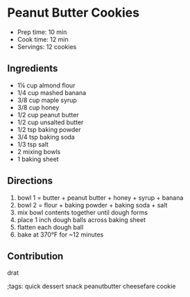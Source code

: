 # Peanut Butter Cookies

- Prep time: 10 min
- Cook time: 12 min
- Servings: 12 cookies

## Ingredients

-  1¼ cup almond flour
- 1/4 cup mashed banana
- 3/8 cup maple syrup
- 3/8 cup honey
- 1/2 cup peanut butter
- 1/2 cup unsalted butter
- 1/2 tsp baking powder
- 3/4 tsp baking soda
- 1/3 tsp salt
-   2 mixing bowls
-   1 baking sheet

## Directions

1. bowl 1 = butter + peanut butter + honey + syrup + banana
2. bowl 2 = flour + baking powder + baking soda + salt
3. mix bowl contents together until dough forms
4. place 1 inch dough balls across baking sheet
5. flatten each dough ball
6. bake at 370°F for ~12 minutes

## Contribution

drat

;tags: quick dessert snack peanutbutter cheesefare cookie